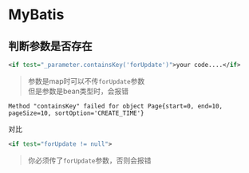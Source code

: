 MyBatis
==

## 判断参数是否存在
```xml
<if test="_parameter.containsKey('forUpdate')">your code....</if> 
```
> 参数是map时可以不传`forUpdate`参数  
> 但是参数是bean类型时，会报错
  ```
  Method "containsKey" failed for object Page{start=0, end=10, pageSize=10, sortOption='CREATE_TIME'}
  ```

对比
```xml
<if test="forUpdate != null">
```
> 你必须传了`forUpdate`参数，否则会报错
